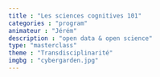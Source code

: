 ```yaml
---
title : "Les sciences cognitives 101"
categories : "program"
animateur : "Jérém"
description : "open data & open science"
type: "masterclass"
theme : "Transdisciplinarité"
imgbg : "cybergarden.jpg"
---
```

